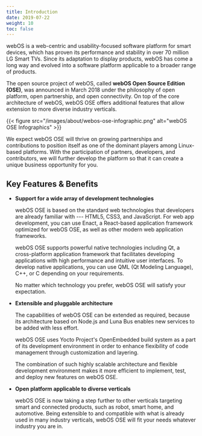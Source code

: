 ```yaml
---
title: Introduction
date: 2019-07-22
weight: 10
toc: false
---
```


webOS is a web-centric and usability-focused software platform for smart devices, which has proven its performance and stability in over 70 million LG Smart TVs. Since its adaptation to display products, webOS has come a long way and evolved into a software platform applicable to a broader range of products.

The open source project of webOS, called **webOS Open Source Edition (OSE)**, was announced in March 2018 under the philosophy of open platform, open partnership, and open connectivity. On top of the core architecture of webOS, webOS OSE offers additional features that allow extension to more diverse industry verticals.

{{< figure src="/images/about/webos-ose-infographic.png" alt="webOS OSE Infographics" >}}

We expect webOS OSE will thrive on growing partnerships and contributions to position itself as one of the dominant players among Linux-based platforms. With the participation of partners, developers, and contributors, we will further develop the platform so that it can create a unique business opportunity for you.

## Key Features & Benefits

* **Support for a wide array of development technologies**

    webOS OSE is based on the standard web technologies that developers are already familiar with --- HTML5, CSS3, and JavaScript. For web app development, you can use Enact, a React-based application framework optimized for webOS OSE, as well as other modern web application frameworks.

    webOS OSE supports powerful native technologies including Qt, a cross-platform application framework that facilitates developing applications with high performance and intuitive user interfaces. To develop native applications, you can use QML (Qt Modeling Language), C++, or C depending on your requirements.

    No matter which technology you prefer, webOS OSE will satisfy your expectation.

* **Extensible and pluggable architecture**

    The capabilities of webOS OSE can be extended as required, because its architecture based on Node.js and Luna Bus enables new services to be added with less effort.

    webOS OSE uses Yocto Project's OpenEmbedded build system as a part of its development environment in order to enhance flexibility of code management through customization and layering.

    The combination of such highly scalable architecture and flexible development environment makes it more efficient to implement, test, and deploy new features on webOS OSE.

* **Open platform applicable to diverse verticals**

    webOS OSE is now taking a step further to other verticals targeting smart and connected products, such as robot, smart home, and automotive. Being extensible to and compatible with what is already used in many industry verticals, webOS OSE will fit your needs whatever industry you are in.
